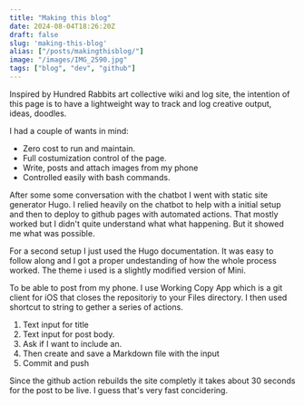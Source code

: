 ```yaml
---
title: "Making this blog"
date: 2024-08-04T18:26:20Z
draft: false
slug: 'making-this-blog'
alias: ["/posts/makingthisblog/"]
image: "/images/IMG_2590.jpg"
tags: ["blog", "dev", "github"]
---
```



Inspired by Hundred Rabbits art collective wiki and log site, the intention of this page is to have a lightweight way to track and log creative output, ideas, doodles. 

I had a couple of wants in mind:
- Zero cost to run and maintain.
- Full costumization control of the page. 
- Write, posts and attach images from my phone
- Controlled easily with bash commands. 

<!--more-->

After some some conversation with the chatbot I went with static site generator Hugo. I relied heavily on the chatbot to help with a initial setup and then to deploy to github pages with automated actions. That mostly worked but I didn't quite understand what what happening. But it showed me what was possible. 

For a second setup I just used the Hugo documentation. It was easy to follow along and I got a proper undestanding of how the whole process worked. The theme i used is a slightly modified version of Mini.

To be able to post from my phone. I use Working Copy App which is a git client for iOS that closes the repositoriy to your Files directory. I then used shortcut to string to gether a series of actions. 

1. Text input for title
2. Text input for post body. 
3. Ask if I want to include an. 
4. Then create and save a Markdown file with the input
5. Commit and push 

Since the github action rebuilds the site completly it takes about 30 seconds for the post to be live. I guess that's very fast concidering. 
